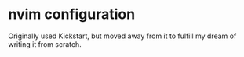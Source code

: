 # nvim configuration

Originally used Kickstart, but moved away from it to fulfill my dream of writing it from scratch. 
